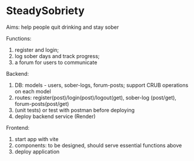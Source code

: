 # SteadySobriety
Aims: help people quit drinking and stay sober

Functions: 
1. register and login;
2. log sober days and track progress;
3. a forum for users to communicate

Backend:
1. DB: models - users, sober-logs, forum-posts; support CRUB operations on each model
2. routes: register(post)/login(post)/logout(get), sober-log (post/get), forum-posts(post/get)
3. (unit tests) or test with postman before deploying
4. deploy backend service (Render)

Frontend:
1. start app with vite
2. components: to be designed, should serve essential functions above
3. deploy application

